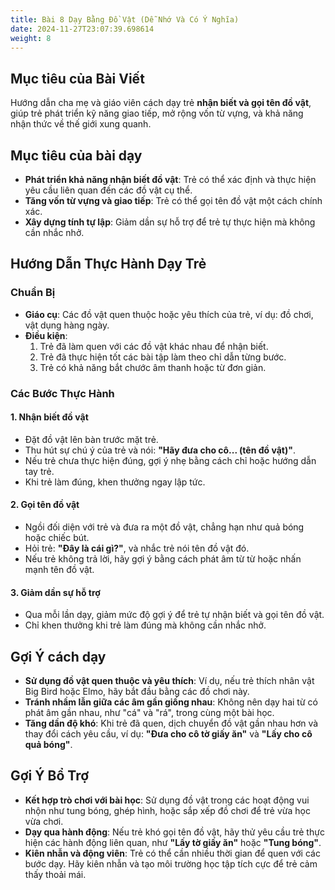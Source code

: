 ```yaml
---
title: Bài 8 Dạy Bằng Đồ Vật (Dễ Nhớ Và Có Ý Nghĩa)  
date: 2024-11-27T23:07:39.698614
weight: 8
---
```


## Mục tiêu của Bài Viết  

Hướng dẫn cha mẹ và giáo viên cách dạy trẻ **nhận biết và gọi tên đồ vật**, giúp trẻ phát triển kỹ năng giao tiếp, mở rộng vốn từ vựng, và khả năng nhận thức về thế giới xung quanh.  

## Mục tiêu của bài dạy  

- **Phát triển khả năng nhận biết đồ vật**: Trẻ có thể xác định và thực hiện yêu cầu liên quan đến các đồ vật cụ thể.  
- **Tăng vốn từ vựng và giao tiếp**: Trẻ có thể gọi tên đồ vật một cách chính xác.  
- **Xây dựng tính tự lập**: Giảm dần sự hỗ trợ để trẻ tự thực hiện mà không cần nhắc nhở.  

## Hướng Dẫn Thực Hành Dạy Trẻ  

### Chuẩn Bị  

- **Giáo cụ**: Các đồ vật quen thuộc hoặc yêu thích của trẻ, ví dụ: đồ chơi, vật dụng hàng ngày.  
- **Điều kiện**:  
  1. Trẻ đã làm quen với các đồ vật khác nhau để nhận biết.  
  2. Trẻ đã thực hiện tốt các bài tập làm theo chỉ dẫn từng bước.  
  3. Trẻ có khả năng bắt chước âm thanh hoặc từ đơn giản.  

### Các Bước Thực Hành  

#### 1. Nhận biết đồ vật  
- Đặt đồ vật lên bàn trước mặt trẻ.  
- Thu hút sự chú ý của trẻ và nói: **"Hãy đưa cho cô... (tên đồ vật)"**.  
- Nếu trẻ chưa thực hiện đúng, gợi ý nhẹ bằng cách chỉ hoặc hướng dẫn tay trẻ.  
- Khi trẻ làm đúng, khen thưởng ngay lập tức.  

#### 2. Gọi tên đồ vật  
- Ngồi đối diện với trẻ và đưa ra một đồ vật, chẳng hạn như quả bóng hoặc chiếc bút.  
- Hỏi trẻ: **"Đây là cái gì?"**, và nhắc trẻ nói tên đồ vật đó.  
- Nếu trẻ không trả lời, hãy gợi ý bằng cách phát âm từ từ hoặc nhấn mạnh tên đồ vật.  

#### 3. Giảm dần sự hỗ trợ  
- Qua mỗi lần dạy, giảm mức độ gợi ý để trẻ tự nhận biết và gọi tên đồ vật.  
- Chỉ khen thưởng khi trẻ làm đúng mà không cần nhắc nhở.  

## Gợi Ý cách dạy  

- **Sử dụng đồ vật quen thuộc và yêu thích**: Ví dụ, nếu trẻ thích nhân vật Big Bird hoặc Elmo, hãy bắt đầu bằng các đồ chơi này.  
- **Tránh nhầm lẫn giữa các âm gần giống nhau**: Không nên dạy hai từ có phát âm gần nhau, như "cá" và "rá", trong cùng một bài học.  
- **Tăng dần độ khó**: Khi trẻ đã quen, dịch chuyển đồ vật gần nhau hơn và thay đổi cách yêu cầu, ví dụ: **"Đưa cho cô tờ giấy ăn"** và **"Lấy cho cô quả bóng"**.  

## Gợi Ý Bổ Trợ  

- **Kết hợp trò chơi với bài học**: Sử dụng đồ vật trong các hoạt động vui nhộn như tung bóng, ghép hình, hoặc sắp xếp đồ chơi để trẻ vừa học vừa chơi.  
- **Dạy qua hành động**: Nếu trẻ khó gọi tên đồ vật, hãy thử yêu cầu trẻ thực hiện các hành động liên quan, như **"Lấy tờ giấy ăn"** hoặc **"Tung bóng"**.  
- **Kiên nhẫn và động viên**: Trẻ có thể cần nhiều thời gian để quen với các bước dạy. Hãy kiên nhẫn và tạo môi trường học tập tích cực để trẻ cảm thấy thoải mái.  




